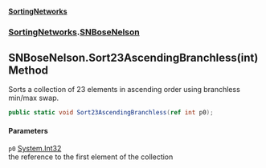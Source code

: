 #### [SortingNetworks](index.md 'index')
### [SortingNetworks](SortingNetworks.md 'SortingNetworks').[SNBoseNelson](SortingNetworks_SNBoseNelson.md 'SortingNetworks.SNBoseNelson')
## SNBoseNelson.Sort23AscendingBranchless(int) Method
Sorts a collection of 23 elements in ascending order using branchless min/max swap.  
```csharp
public static void Sort23AscendingBranchless(ref int p0);
```
#### Parameters
<a name='SortingNetworks_SNBoseNelson_Sort23AscendingBranchless(int)_p0'></a>
`p0` [System.Int32](https://docs.microsoft.com/en-us/dotnet/api/System.Int32 'System.Int32')  
the reference to the first element of the collection
  
